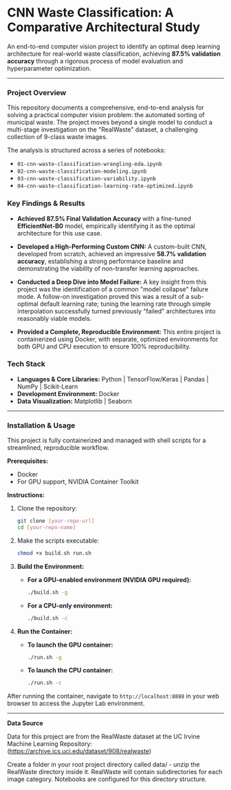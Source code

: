 # CNN Waste Classification: A Comparative Architectural Study

An end-to-end computer vision project to identify an optimal deep learning architecture for real-world waste classification, achieving **87.5% validation accuracy** through a rigorous process of model evaluation and hyperparameter optimization.

---

### Project Overview

This repository documents a comprehensive, end-to-end analysis for solving a practical computer vision problem: the automated sorting of municipal waste. The project moves beyond a single model to conduct a multi-stage investigation on the "RealWaste" dataset, a challenging collection of 9-class waste images.

The analysis is structured across a series of notebooks:
* `01-cnn-waste-classification-wrangling-eda.ipynb`
* `02-cnn-waste-classification-modeling.ipynb`
* `03-cnn-waste-classification-variability.ipynb`
* `04-cnn-waste-classification-learning-rate-optimized.ipynb`

### Key Findings & Results

* **Achieved 87.5% Final Validation Accuracy** with a fine-tuned **EfficientNet-B0** model, empirically identifying it as the optimal architecture for this use case.

* **Developed a High-Performing Custom CNN:** A custom-built CNN, developed from scratch, achieved an impressive **58.7% validation accuracy**, establishing a strong performance baseline and demonstrating the viability of non-transfer learning approaches.

* **Conducted a Deep Dive into Model Failure:** A key insight from this project was the identification of a common "model collapse" failure mode. A follow-on investigation proved this was a result of a sub-optimal default learning rate; tuning the learning rate through simple interpolation successfully turned previously "failed" architectures into reasonably viable models.

* **Provided a Complete, Reproducible Environment:** This entire project is containerized using Docker, with separate, optimized environments for both GPU and CPU execution to ensure 100% reproducibility.

### Tech Stack

* **Languages & Core Libraries:** Python | TensorFlow/Keras | Pandas | NumPy | Scikit-Learn
* **Development Environment:** Docker
* **Data Visualization:** Matplotlib | Seaborn

---

### Installation & Usage

This project is fully containerized and managed with shell scripts for a streamlined, reproducible workflow.

**Prerequisites:**
* Docker
* For GPU support, NVIDIA Container Toolkit

**Instructions:**

1.  Clone the repository:
    ```bash
    git clone [your-repo-url]
    cd [your-repo-name]
    ```

2.  Make the scripts executable:
    ```bash
    chmod +x build.sh run.sh
    ```

3.  **Build the Environment:**
    * **For a GPU-enabled environment (NVIDIA GPU required):**
        ```bash
        ./build.sh -g
        ```
    * **For a CPU-only environment:**
        ```bash
        ./build.sh -c
        ```

4.  **Run the Container:**
    * **To launch the GPU container:**
        ```bash
        ./run.sh -g
        ```
    * **To launch the CPU container:**
        ```bash
        ./run.sh -c
        ```

After running the container, navigate to `http://localhost:8888` in your web browser to access the Jupyter Lab environment.

---


**Data Source**

Data for this project are from the RealWaste dataset at the UC Irvine Machine Learning Repository: (https://archive.ics.uci.edu/dataset/908/realwaste)

Create a folder in your root project directory called data/ - unzip the RealWaste directory inside it.  RealWaste will contain subdirectories for each image category.  Notebooks are configured for this directory structure.

